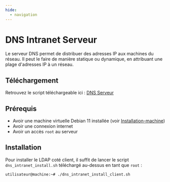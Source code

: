 ```yaml
---
hide:
  - navigation
---
```

# DNS Intranet Serveur

Le serveur DNS permet de distribuer des adresses IP aux machines du réseau. Il peut le faire de manière statique ou dynamique, en attribuant une plage d'adresses IP à un réseau.

## Téléchargement

Retrouvez le script téléchargeable ici : [DNS Serveur](https://raw.githubusercontent.com/AngarosGamer/SAE4/main/dns/dns_intranet/dns_intranet_install_server.sh)

## Prérequis

- Avoir une machine virtuelle Debian 11 installée (voir [Installation-machine](../installation-machine.md))
- Avoir une connexion internet
- Avoir un accès `root` au serveur

## Installation

Pour installer le LDAP coté client, il suffit de lancer le script `dns_intranet_install.sh` téléchargé au-dessus en tant que `root` :

```bash
utilisateur@machine:~# ./dns_intranet_install_client.sh
```